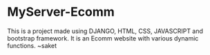 # MyServer-Ecomm
This is a project made using DJANGO, HTML, CSS, JAVASCRIPT and bootstrap framework.
It is an Ecomm website with various dynamic functions.
  ~saket
